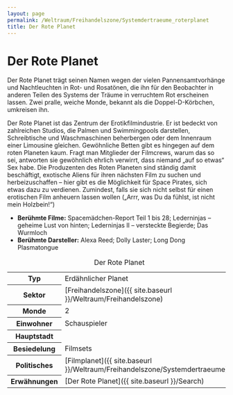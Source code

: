 ```yaml
---
layout: page
permalink: /Weltraum/Freihandelszone/Systemdertraeume_roterplanet
title: Der Rote Planet
---
```



# Der Rote Planet


Der Rote Planet trägt seinen Namen wegen der vielen Pannensamtvorhänge und Nachtleuchten in Rot- und Rosatönen, die ihn für den Beobachter in anderen Teilen des Systems der Träume in verruchtem Rot erscheinen lassen. Zwei pralle, weiche Monde, bekannt als die Doppel-D-Körbchen, umkreisen ihn.

Der Rote Planet ist das Zentrum der Erotikfilmindustrie. Er ist bedeckt von zahlreichen Studios, die Palmen und Swimmingpools darstellen, Schreibtische und Waschmaschinen beherbergen oder dem Innenraum einer Limousine gleichen. Gewöhnliche Betten gibt es hingegen auf dem roten Planeten kaum. Fragt man Mitglieder der Filmcrews, warum das so sei, antworten sie gewöhnlich ehrlich verwirrt, dass niemand &bdquo;auf so etwas&ldquo; Sex habe. Die Produzenten des Roten Planeten sind ständig damit beschäftigt, exotische Aliens für ihren nächsten Film zu suchen und herbeizuschaffen &ndash; hier gibt es die Möglichkeit für Space Pirates, sich etwas dazu zu verdienen. Zumindest, falls sie sich nicht selbst für einen erotischen Film anheuern lassen wollen (&bdquo;Arrr, was Du da fühlst, ist nicht mein Holzbein!&ldquo;)

- **Berühmte Filme:** Spacemädchen-Report Teil 1 bis 28; Lederninjas &ndash; geheime Lust von hinten; Lederninjas II &ndash; versteckte Begierde; Das Wurmloch
- **Berühmte Darsteller:** Alexa Reed; Dolly Laster; Long Dong Plasmatongue


<aside>
<table data-type="planet">
<caption>Der Rote Planet</caption>
<tbody>
<tr><th>Typ</th><td>Erdähnlicher Planet</td></tr>
<tr><th>Sektor</th><td>[Freihandelszone]({{ site.baseurl }}/Weltraum/Freihandelszone)</td></tr>
<tr><th>Monde</th><td>2</td></tr>
<tr><th>Einwohner</th><td>Schauspieler</td></tr>
<tr><th>Hauptstadt</th><td> </td></tr>
<tr><th>Besiedelung</th><td>Filmsets</td></tr>
<tr><th>Politisches</th><td>[Filmplanet]({{ site.baseurl }}/Weltraum/Freihandelszone/Systemdertraeume)</td></tr>
<tr><th>Erwähnungen</th><td>[Der Rote Planet]({{ site.baseurl }}/Search)</td></tr>
</tbody>
</table>

</aside>

